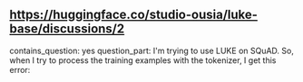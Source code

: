## https://huggingface.co/studio-ousia/luke-base/discussions/2

contains_question: yes
question_part: I'm trying to use LUKE on SQuAD. So, when I try to process the training examples with the tokenizer, I get this error: